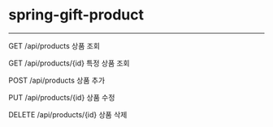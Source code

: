 # spring-gift-product

------
GET /api/products 상품 조회

GET /api/products/{id} 특정 상품 조회

POST /api/products 상품 추가

PUT /api/products/{id} 상품 수정

DELETE /api/products/{id} 상품 삭제
